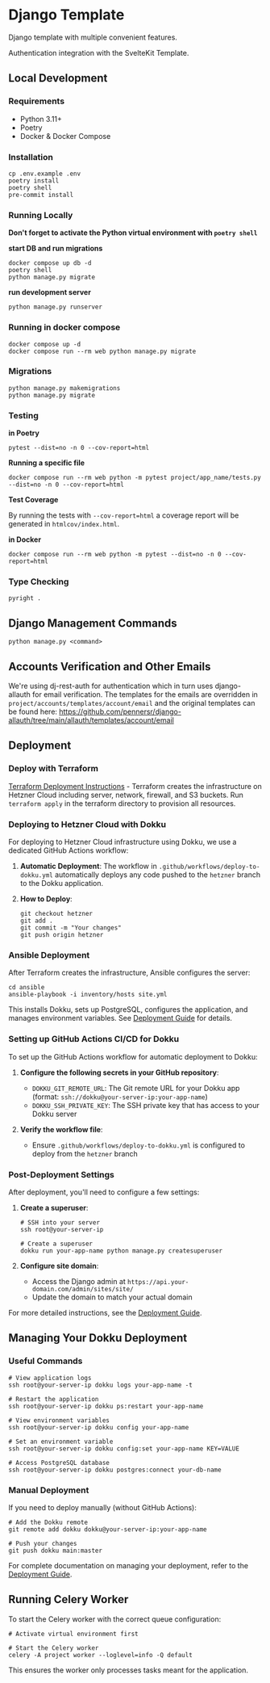 # Django Template

Django template with multiple convenient features.

Authentication integration with the SvelteKit Template.

## Local Development

### Requirements

-   Python 3.11+
-   Poetry
-   Docker & Docker Compose

### Installation

```console
cp .env.example .env
poetry install
poetry shell
pre-commit install
```

### Running Locally

**Don't forget to activate the Python virtual environment with `poetry shell`**

**start DB and run migrations**

```console
docker compose up db -d
poetry shell
python manage.py migrate
```

**run development server**

```console
python manage.py runserver
```

### Running in docker compose

```console
docker compose up -d
docker compose run --rm web python manage.py migrate
```

### Migrations

```console
python manage.py makemigrations
python manage.py migrate
```

### Testing

**in Poetry**

```console
pytest --dist=no -n 0 --cov-report=html
```

**Running a specific file**

```console
docker compose run --rm web python -m pytest project/app_name/tests.py --dist=no -n 0 --cov-report=html
```

**Test Coverage**

By running the tests with `--cov-report=html` a coverage report will be generated in `htmlcov/index.html`.

**in Docker**

```console
docker compose run --rm web python -m pytest --dist=no -n 0 --cov-report=html
```

### Type Checking

```console
pyright .
```

## Django Management Commands

```console
python manage.py <command>
```

## Accounts Verification and Other Emails

We're using dj-rest-auth for authentication which in turn uses django-allauth for email verification. The templates for the emails are overridden in `project/accounts/templates/account/email` and the original templates can be found here: https://github.com/pennersr/django-allauth/tree/main/allauth/templates/account/email

## Deployment

### Deploy with Terraform

[Terraform Deployment Instructions](/terraform/README.md) - Terraform creates the infrastructure on Hetzner Cloud including server, network, firewall, and S3 buckets. Run `terraform apply` in the terraform directory to provision all resources.

### Deploying to Hetzner Cloud with Dokku

For deploying to Hetzner Cloud infrastructure using Dokku, we use a dedicated GitHub Actions workflow:

1. **Automatic Deployment**: The workflow in `.github/workflows/deploy-to-dokku.yml` automatically deploys any code pushed to the `hetzner` branch to the Dokku application.

2. **How to Deploy**:
   ```console
   git checkout hetzner
   git add .
   git commit -m "Your changes"
   git push origin hetzner
   ```

### Ansible Deployment

After Terraform creates the infrastructure, Ansible configures the server:

```console
cd ansible
ansible-playbook -i inventory/hosts site.yml
```

This installs Dokku, sets up PostgreSQL, configures the application, and manages environment variables. See [Deployment Guide](/deploy.md) for details.

### Setting up GitHub Actions CI/CD for Dokku

To set up the GitHub Actions workflow for automatic deployment to Dokku:

1. **Configure the following secrets in your GitHub repository**:
   - `DOKKU_GIT_REMOTE_URL`: The Git remote URL for your Dokku app (format: `ssh://dokku@your-server-ip:your-app-name`)
   - `DOKKU_SSH_PRIVATE_KEY`: The SSH private key that has access to your Dokku server

2. **Verify the workflow file**:
   - Ensure `.github/workflows/deploy-to-dokku.yml` is configured to deploy from the `hetzner` branch

### Post-Deployment Settings

After deployment, you'll need to configure a few settings:

1. **Create a superuser**:
   ```console
   # SSH into your server
   ssh root@your-server-ip

   # Create a superuser
   dokku run your-app-name python manage.py createsuperuser
   ```

2. **Configure site domain**:
   - Access the Django admin at `https://api.your-domain.com/admin/sites/site/`
   - Update the domain to match your actual domain

For more detailed instructions, see the [Deployment Guide](/deploy.md).

## Managing Your Dokku Deployment

### Useful Commands

```console
# View application logs
ssh root@your-server-ip dokku logs your-app-name -t

# Restart the application
ssh root@your-server-ip dokku ps:restart your-app-name

# View environment variables
ssh root@your-server-ip dokku config your-app-name

# Set an environment variable
ssh root@your-server-ip dokku config:set your-app-name KEY=VALUE

# Access PostgreSQL database
ssh root@your-server-ip dokku postgres:connect your-db-name
```

### Manual Deployment

If you need to deploy manually (without GitHub Actions):

```console
# Add the Dokku remote
git remote add dokku dokku@your-server-ip:your-app-name

# Push your changes
git push dokku main:master
```

For complete documentation on managing your deployment, refer to the [Deployment Guide](/deploy.md).

## Running Celery Worker

To start the Celery worker with the correct queue configuration:

```console
# Activate virtual environment first

# Start the Celery worker
celery -A project worker --loglevel=info -Q default
```

This ensures the worker only processes tasks meant for the application.